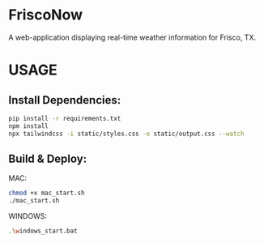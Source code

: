 # FriscoNow

A web-application displaying real-time weather information for Frisco, TX.

# USAGE

## Install Dependencies:<br/>
```bash
pip install -r requirements.txt
npm install
npx tailwindcss -i static/styles.css -o static/output.css --watch
```

## Build & Deploy:<br/>
MAC: <br/>
```bash
chmod +x mac_start.sh
./mac_start.sh
```
WINDOWS:<br/> 
```bash
.\windows_start.bat
```